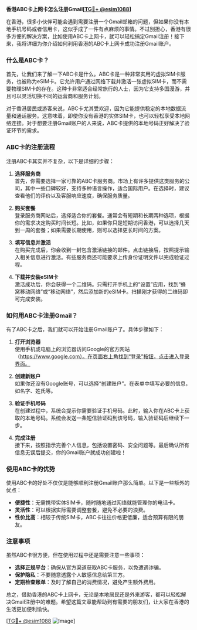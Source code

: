 **香港ABC卡上网卡怎么注册Gmail[[TG💪+ @esim1088](https://t.me/s/esim1088)]**

在香港，很多小伙伴可能会遇到需要注册一个Gmail邮箱的问题，但如果你没有本地手机号码或者信用卡，这似乎成了一件有点麻烦的事情。不过别担心，香港有很多方便的解决方案，比如使用ABC卡上网卡，就可以轻松搞定Gmail注册！接下来，我将详细为你介绍如何利用香港的ABC卡上网卡成功注册Gmail账户。

### 什么是ABC卡？

首先，让我们来了解一下ABC卡是什么。ABC卡是一种非常实用的虚拟SIM卡服务，也被称为eSIM卡。它允许用户通过网络下载并激活一张虚拟SIM卡，而不需要物理SIM卡的存在。这种卡非常适合经常旅行的人士，因为它支持多国漫游，并且可以灵活切换不同的运营商和服务计划。

对于香港居民或游客来说，ABC卡尤其受欢迎，因为它能提供稳定的本地数据流量和通话服务。这意味着，即使你没有香港的实体SIM卡，也可以轻松享受本地网络连接。对于想要注册Gmail账户的人来说，ABC卡提供的本地号码正好解决了验证环节的需求。

### ABC卡的注册流程

注册ABC卡其实并不复杂，以下是详细的步骤：

1. **选择服务商**  
   首先，你需要选择一家可靠的ABC卡服务商。市场上有许多提供这类服务的公司，其中一些口碑较好，支持多种语言操作，适合国际用户。在选择时，建议查看他们的评价以及客服响应速度，确保服务质量。

2. **购买套餐**  
   登录服务商网站后，选择适合你的套餐。通常会有短期和长期两种选项，根据你的需求决定购买时间长短。比如，如果你只是短期访问香港，可以选择几天到一周的套餐；如果需要长期使用，则可以选择更长时间的方案。

3. **填写信息并激活**  
   在购买完成后，你会收到一封包含激活链接的邮件。点击链接后，按照提示输入相关信息进行激活。有些服务商还可能要求上传身份证明文件以完成验证过程。

4. **下载并安装eSIM卡**  
   激活成功后，你会获得一个二维码。只需打开手机上的“设置”应用，找到“蜂窝移动网络”或“移动网络”，然后添加新的eSIM卡。扫描刚才获得的二维码即可完成安装。

### 如何用ABC卡注册Gmail？

有了ABC卡之后，我们就可以开始注册Gmail账户了。具体步骤如下：

1. **打开浏览器**  
   使用手机或电脑上的浏览器访问Google的官方网站（https://www.google.com）。在页面右上角找到“登录”按钮，点击进入登录界面。

2. **创建新账户**  
   如果你还没有Google账号，可以选择“创建账户”。在表单中填写必要的信息，如名字、姓氏等。

3. **验证手机号码**  
   在创建过程中，系统会提示你需要验证手机号码。此时，输入你在ABC卡上获取的本地号码。系统会发送一条短信验证码到该号码，输入验证码后继续下一步。

4. **完成注册**  
   接下来，按照指示完善个人信息，包括设置密码、安全问题等。最后确认所有信息无误后提交，你的Gmail账户就成功创建啦！

### 使用ABC卡的优势

使用ABC卡的好处不仅仅是能够顺利注册Gmail账户那么简单。以下是一些额外的优点：

- **便捷性**：无需携带实体SIM卡，随时随地通过网络就能管理你的电话卡。
- **灵活性**：可以根据实际需要调整套餐，避免不必要的浪费。
- **性价比高**：相较于传统SIM卡，ABC卡往往价格更低廉，适合预算有限的朋友。

### 注意事项

虽然ABC卡很方便，但在使用过程中还是需要注意一些事项：

- **选择正规平台**：确保从官方渠道获取ABC卡服务，以免遭遇诈骗。
- **保护隐私**：不要随意透露个人敏感信息给第三方。
- **定期检查账单**：及时了解自己的消费情况，避免产生额外费用。

总之，借助香港的ABC卡上网卡，无论是本地居民还是外来游客，都可以轻松解决Gmail注册中的难题。希望这篇文章能帮助到有需要的朋友们，让大家在香港的生活更加便利愉快。

[[TG💪+ @esim1088](https://t.me/s/esim1088) ![Image](https://i.postimg.cc/4NQfJmqS/Snipaste-2025-05-13-00-14-12.png)]
